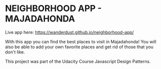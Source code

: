 NEIGHBORHOOD APP - MAJADAHONDA
=======

Live app here: https://wanderdust.github.io/neighborhood-app/

With this app you can find the best places to visit in Majadahonda! You will also be able to add your own favorite places and get rid of those that you don't like.

This project was part of the Udacity Course Javascript Design Patterns.
